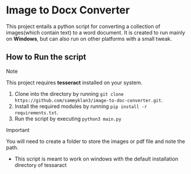 # Image to Docx Converter
This project entails a python script for converting a collection of images(which contain text) to a word document. It is created to run mainly on **Windows**, but can also run on other platforms with a small tweak.

## How to Run the script
> [!NOTE]
> This project requires **tesseract** installed on your system.
1. Clone into the directory by running `git clone https://github.com/sammyklan3/image-to-doc-converter.git`.
2. Install the required modules by running `pip install -r requirements.txt`.
3. Run the script by executing `python3 main.py`

> [!IMPORTANT]
> You will need to create a folder to store the images or pdf file and note the path.

- This script is meant to work on windows with the default installation directory of tessaract
